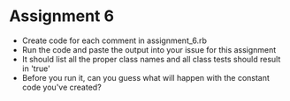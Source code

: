 # Assignment 6
* Create code for each comment in assignment_6.rb
* Run the code and paste the output into your issue for this assignment
* It should list all the proper class names and all class tests should result in 'true'
* Before you run it, can you guess what will happen with the constant code you've created?
